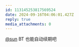 ```yaml
---
id: 113145253817569524
date: 2024-09-16T04:06:01.427Z
reply: true
media_attachments: 0
---
```


[@sun](https://jiong.us/@sun) BT 也能自动续期吧

